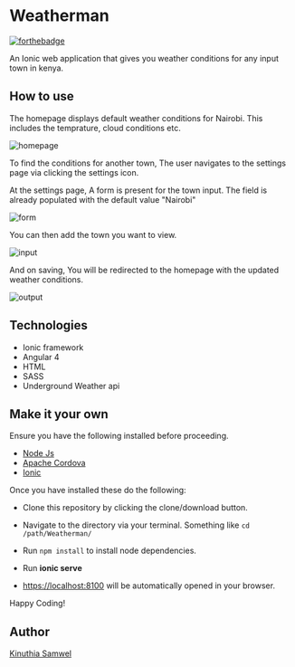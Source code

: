 # Weatherman 

[![forthebadge](http://forthebadge.com/images/badges/60-percent-of-the-time-works-every-time.svg)](http://forthebadge.com)


An Ionic web application that gives you weather conditions for any input town in kenya.



## How to use

The homepage displays default weather conditions for Nairobi. This includes the temprature, cloud conditions etc.

![homepage](src/assets/imgs/default.png)  

To find the conditions for another town, The user navigates to the settings page via clicking the settings icon.


At the settings page, A form is present for the town input. The field is already populated with the default value "Nairobi"

![form](src/assets/imgs/prefill.png)

You can then add the town you want to view.

![input](src/assets/imgs/filled.png)

And on saving, You will be redirected to the homepage with the updated weather conditions.

![output](src/assets/imgs/output.png)

## Technologies

* Ionic framework
* Angular 4
* HTML
* SASS
* Underground Weather api


## Make it your own

Ensure you have the following installed before proceeding.

* [Node Js](https://nodejs.org/en/)
* [Apache Cordova](https://cordova.apache.org/)
* [Ionic](https://ionicframework.com/)


Once you have installed these do the following:

* Clone this repository by clicking the clone/download button.

* Navigate to the directory via your terminal. Something like ```cd /path/Weatherman/```

* Run ```npm install``` to install node dependencies.

* Run **ionic serve**

* [https://localhost:8100](https://localhost:8100) will be automatically opened in your browser.


Happy Coding!



## Author

[Kinuthia Samwel](http://samwelkinuthia.github.io)
